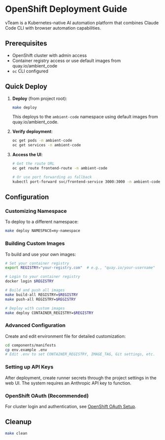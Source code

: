 # OpenShift Deployment Guide

vTeam is a Kubernetes-native AI automation platform that combines Claude Code CLI with browser automation capabilities.

## Prerequisites

- OpenShift cluster with admin access
- Container registry access or use default images from quay.io/ambient_code
- `oc` CLI configured

## Quick Deploy

1. **Deploy** (from project root):
   ```bash
   make deploy
   ```
   This deploys to the `ambient-code` namespace using default images from quay.io/ambient_code.

2. **Verify deployment**:
   ```bash
   oc get pods -n ambient-code
   oc get services -n ambient-code
   ```

3. **Access the UI**:
   ```bash
   # Get the route URL
   oc get route frontend-route -n ambient-code

   # Or use port forwarding as fallback
   kubectl port-forward svc/frontend-service 3000:3000 -n ambient-code
   ```

## Configuration

### Customizing Namespace
To deploy to a different namespace:
```bash
make deploy NAMESPACE=my-namespace
```

### Building Custom Images
To build and use your own images:
```bash
# Set your container registry
export REGISTRY="your-registry.com"  # e.g., "quay.io/your-username"

# Login to your container registry
docker login $REGISTRY

# Build and push all images
make build-all REGISTRY=$REGISTRY
make push-all REGISTRY=$REGISTRY

# Deploy with custom images
make deploy CONTAINER_REGISTRY=$REGISTRY
```

### Advanced Configuration
Create and edit environment file for detailed customization:
```bash
cd components/manifests
cp env.example .env
# Edit .env to set CONTAINER_REGISTRY, IMAGE_TAG, Git settings, etc.
```

### Setting up API Keys
After deployment, create runner secrets through the project settings in the web UI. The system requires an Anthropic API key to function.

### OpenShift OAuth (Recommended)
For cluster login and authentication, see [OpenShift OAuth Setup](docs/OPENSHIFT_OAUTH.md).

## Cleanup

```bash
make clean
```
